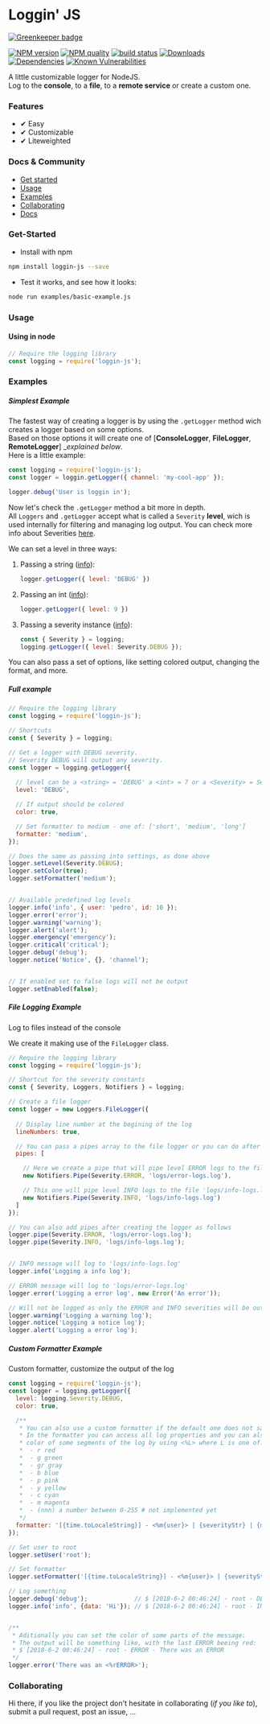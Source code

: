 # Loggin' JS

[![Greenkeeper badge](https://badges.greenkeeper.io/nombrekeff/loggin-js.svg)](https://greenkeeper.io/)

<!-- ![Preview](https://github.com/nombrekeff/loggin-js/blob/master/examples/example-output-formater.PNG?raw=true) -->


[![NPM version][npm-image]][npm-url]
[![NPM quality][code-quality-badge]][code-quality-link]
[![build status][travis-image]][travis-url]
[![Downloads][downloads-badge]][downloads-link]
[![Dependencies][dependencies-badge]][dependencies-link]
[![Known Vulnerabilities][vulnerabilities-badge]][vulnerabilities-link]


<!-- Links -->
[npm-image]: https://img.shields.io/npm/v/loggin-js.svg?style=flat-square
[npm-url]: https://npmjs.org/package/loggin-js

[travis-image]: https://img.shields.io/travis/nombrekeff/loggin-js.svg?style=flat-square
[travis-url]: https://travis-ci.org/nombrekeff/loggin-js

[code-quality-badge]: http://npm.packagequality.com/shield/loggin-js.svg?style=flat-square
[code-quality-link]: https://packagequality.com/#?package=loggin-js

[downloads-badge]: https://img.shields.io/npm/dt/loggin-js.svg?style=flat-square
[downloads-link]: https://www.npmjs.com/package/loggin-js

[dependencies-badge]: https://img.shields.io/david/nombrekeff/loggin-js.svg?style=flat-square
[dependencies-link]: https://david-dm.org/nombrekeff/loggin-js?view=tree

[vulnerabilities-badge]: https://snyk.io/test/npm/loggin-js/badge.svg?style=flat-square
[vulnerabilities-link]: https://snyk.io/test/npm/loggin-js

[docs:severity]: https://github.com/nombrekeff/loggin-js/wiki/Severity

A little customizable logger for NodeJS.  
Log to the **console**, to a **file**, to a **remote service** or create a custom one.

### Features
* ✔︎ Easy 
* ✔︎ Customizable
* ✔︎ Liteweighted

### Docs & Community
* [Get started](#get-started)
* [Usage](#basic-usage)
* [Examples](https://github.com/nombrekeff/loggin-js/tree/master/examples)
* [Collaborating](#collaborating)
* [Docs](https://github.com/nombrekeff/logging-js/wiki)

### Get-Started
* Install with npm
```bash
npm install loggin-js --save
```

* Test it works, and see how it looks:
```bash
node run examples/basic-example.js
```

### Usage
#### Using in node
```javascript
// Require the logging library
const logging = require('loggin-js');
```
<!-- #### Using in browser #IN-PROCESS -->
<!-- ```html
<script src="./node_modules/loggin-js/build/loggin-js.min.js"></script>
<script>
  let logger = LogginJS.createLogger();
</script>
``` -->


### Examples
##### Simplest Example
The fastest way of creating a logger is by using the `.getLogger` method wich creates a logger based on some options.  
Based on those options it will create one of [**ConsoleLogger**, **FileLogger**, **RemoteLogger**] __explained below_.  
Here is a little example:
```js
const logging = require('loggin-js');
const logger = loggin.getLogger({ channel: 'my-cool-app' });

logger.debug('User is loggin in');
```

Now let's check the `.getLogger` method a bit more in depth.  
All `Loggers` and `.getLogger` accept what is called a `Severity` **level**, wich is used internally for filtering and managing log output. You can check more info about Severities [here]().  

We can set a level in three ways:
1. Passing a string ([info][docs:severity]): 
    ```js
    logger.getLogger({ level: 'DEBUG' })
    ```
1. Passing an int ([info][docs:severity]): 
    ```js
    logger.getLogger({ level: 9 })
    ```
3. Passing a severity instance ([info][docs:severity]): 
    ```js
    const { Severity } = logging;
    logging.getLogger({ level: Severity.DEBUG });
    ```

You can also pass a set of options, like setting colored output, changing the format, and more.


<!-- In this example we create a new logger with a severity of DEBUG (a severity is just the level of the log), and we set color to true.  
This means it will output any log to the console as DEBUG englobes all other severities

We create it making use of the `logging.getLogger(options?)` method that creates a logger based on the options.  
_There are other ways of creating a Logger as described in the examples and docs_ -->

##### Full example
```javascript
// Require the logging library
const logging = require('loggin-js');

// Shortcuts
const { Severity } = logging;

// Get a logger with DEBUG severity. 
// Severity DEBUG will output any severity.
const logger = logging.getLogger({
  
  // level can be a <string> = 'DEBUG' a <int> = 7 or a <Severity> = Severity.DEBUG 
  level: 'DEBUG',

  // If output should be colored
  color: true,

  // Set formatter to medium - one of: ['short', 'medium', 'long']
  formatter: 'medium',
});

// Does the same as passing into settings, as done above
logger.setLevel(Severity.DEBUG);
logger.setColor(true);
logger.setFormatter('medium');


// Available predefined log levels
logger.info('info', { user: 'pedro', id: 10 });
logger.error('error');
logger.warning('warning');
logger.alert('alert');
logger.emergency('emergency');
logger.critical('critical');
logger.debug('debug');
logger.notice('Notice', {}, 'channel');


// If enabled set to false logs will not be output
logger.setEnabled(false);
```


##### File Logging Example
Log to files instead of the console

We create it making use of the `FileLogger` class.  
```javascript
// Require the logging library
const logging = require('loggin-js');

// Shortcut for the severity constants
const { Severity, Loggers, Notifiers } = logging;

// Create a file logger
const logger = new Loggers.FileLogger({
  
  // Display line number at the begining of the log 
  lineNumbers: true,

  // You can pass a pipes array to the file logger or you can do after instancing (showed below)
  pipes: [

    // Here we create a pipe that will pipe level ERROR logs to the file 'logs/error-logs.log'
    new Notifiers.Pipe(Severity.ERROR, 'logs/error-logs.log'),

    // This one will pipe level INFO logs to the file 'logs/info-logs.log'
    new Notifiers.Pipe(Severity.INFO, 'logs/info-logs.log')
  ]
});

// You can also add pipes after creating the logger as follows
logger.pipe(Severity.ERROR, 'logs/error-logs.log');
logger.pipe(Severity.INFO, 'logs/info-logs.log');


// INFO message will log to 'logs/info-logs.log'
logger.info('Logging a info log');

// ERROR message will log to 'logs/error-logs.log'
logger.error('Logging a error log', new Error('An error'));

// Will not be logged as only the ERROR and INFO severities will be output to their respective files
logger.warning('Logging a warning log');
logger.notice('Logging a notice log');
logger.alert('Logging a error log');
```

##### Custom Formatter Example
Custom formatter, customize the output of the log 
```javascript
const logging = require('loggin-js');
const logger = logging.getLogger({
  level: logging.Severity.DEBUG,
  color: true,

  /**
   * You can also use a custom formatter if the default one does not satisfy your needs.
   * In the formatter you can access all log properties and you can also set the 
   * color of some segments of the log by using <%L> where L is one of:
   *  - r red
   *  - g green
   *  - gr gray
   *  - b blue
   *  - p pink
   *  - y yellow
   *  - c cyan
   *  - m magenta
   *  - (nnn) a number between 0-255 # not implemented yet
   */
  formatter: '[{time.toLocaleString}] - <%m{user}> | {severityStr} | {message} - {JSON.stringify(data)}'
});

// Set user to root
logger.setUser('root');

// Set formatter
logger.setFormatter('[{time.toLocaleString}] - <%m{user}> | {severityStr} | {message} - {JSON.stringify(message)}');

// Log something
logger.debug('debug');             // $ [2018-6-2 00:46:24] - root - DEBUG - debug
logger.info('info', {data: 'Hi'}); // $ [2018-6-2 00:46:24] - root - INFO - info - {"data":"Hi"}


/**
 * Aditionally you can set the color of some parts of the message:
 * The output will be something like, with the last ERROR beeing red:
 * $ [2018-6-2 00:46:24] - root - ERROR - There was an ERROR 
 */
logger.error('There was an <%rERROR>'); 
```


### Collaborating
Hi there, if you like the project don't hesitate in collaborating (_if you like to_), submit a pull request, post an issue, ...   



[RFC3164]: https://tools.ietf.org/html/rfc3164
